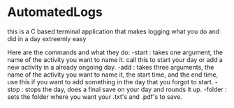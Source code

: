 # AutomatedLogs
this is a C based terminal application that makes logging what you do and did in a day extreemly easy

Here are the commands and what they do:
-start : takes one argument, the name of the activity you want to name it. call this to start your day or add a new activity in a already ongoing day.
-add : takes three arguments, the name of the activity you want to name it, the start time, and the end time, use this if you want to add something in the day that you forgot to start.
-stop : stops the day, does a final save on your day and rounds it up.
-folder : sets the folder where you want your .txt's and .pdf's to save.
